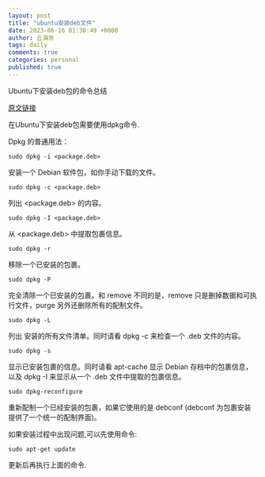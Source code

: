 ```yaml
---
layout: post
title: "ubuntu安装deb文件"
date: 2023-06-16 01:38:49 +0800
author: 丘海东 
tags: daily
comments: true
categories: personal
published: true
---
```

Ubuntu下安装deb包的命令总结  

[原文链接](https://blog.csdn.net/cui_shuang_xi/article/details/90904929)  

在Ubuntu下安装deb包需要使用dpkg命令.  

Dpkg 的普通用法：  

	sudo dpkg -i <package.deb>  
	
安装一个 Debian 软件包，如你手动下载的文件。  

	sudo dpkg -c <package.deb>  
	
列出 <package.deb> 的内容。  

	sudo dpkg -I <package.deb>  
	
从 <package.deb> 中提取包裹信息。  

	sudo dpkg -r  
	
移除一个已安装的包裹。  

	sudo dpkg -P  

完全清除一个已安装的包裹。和 remove 不同的是，remove 只是删掉数据和可执行文件，purge 另外还删除所有的配制文件。  

	sudo dpkg -L  

列出 安装的所有文件清单。同时请看 dpkg -c 来检查一个 .deb 文件的内容。  

	sudo dpkg -s  

显示已安装包裹的信息。同时请看 apt-cache 显示 Debian 存档中的包裹信息，以及 dpkg -I 来显示从一个 .deb 文件中提取的包裹信息。  

	sudo dpkg-reconfigure  

重新配制一个已经安装的包裹，如果它使用的是 debconf (debconf 为包裹安装提供了一个统一的配制界面)。  

如果安装过程中出现问题,可以先使用命令:  

	sudo apt-get update  

更新后再执行上面的命令.  

